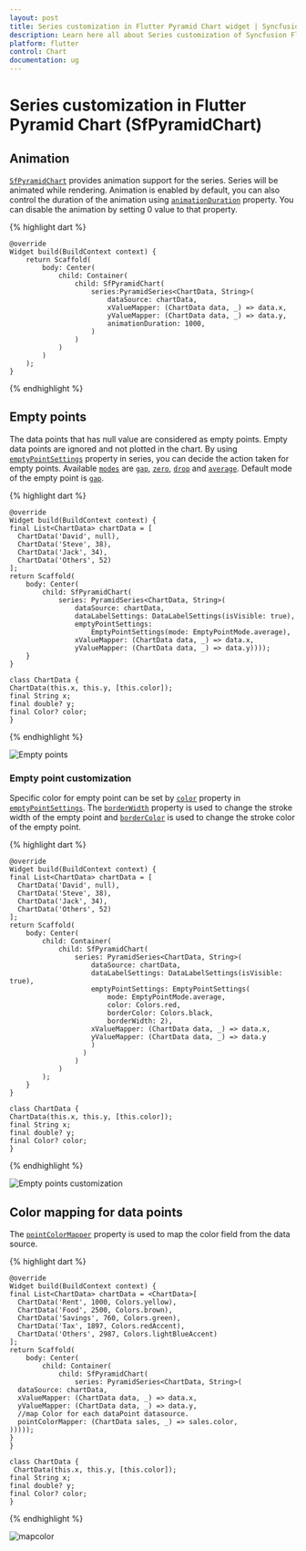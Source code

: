 ```yaml
---
layout: post
title: Series customization in Flutter Pyramid Chart widget | Syncfusion 
description: Learn here all about Series customization of Syncfusion Flutter Pyramid Chart (SfPyramidChart) widget and more.
platform: flutter
control: Chart
documentation: ug
---
```


# Series customization in Flutter Pyramid Chart (SfPyramidChart)

## Animation

[`SfPyramidChart`](https://pub.dev/documentation/syncfusion_flutter_charts/latest/charts/SfPyramidChart-class.html) provides animation support for the series. Series will be animated while rendering. Animation is enabled by default, you can also control the duration of the animation using [`animationDuration`](https://pub.dev/documentation/syncfusion_flutter_charts/latest/charts/PyramidSeries/animationDuration.html) property. You can disable the animation by setting 0 value to that property.

{% highlight dart %} 

    @override
    Widget build(BuildContext context) {
        return Scaffold(
            body: Center(
                child: Container(
                    child: SfPyramidChart(
                        series:PyramidSeries<ChartData, String>(
                            dataSource: chartData,
                            xValueMapper: (ChartData data, _) => data.x,
                            yValueMapper: (ChartData data, _) => data.y,
                            animationDuration: 1000,
                        )
                    )
                )
            )
        );
    }

{% endhighlight %}

## Empty points

The data points that has null value are considered as empty points. Empty data points are ignored and not plotted in the chart. By using [`emptyPointSettings`](https://pub.dev/documentation/syncfusion_flutter_charts/latest/charts/PyramidSeries/emptyPointSettings.html) property in series, you can decide the action taken for empty points. Available [`modes`](https://pub.dev/documentation/syncfusion_flutter_charts/latest/charts/EmptyPointMode-class.html) are [`gap`](https://pub.dev/documentation/syncfusion_flutter_charts/latest/charts/EmptyPointMode-class.html), [`zero`](https://pub.dev/documentation/syncfusion_flutter_charts/latest/charts/EmptyPointMode-class.html), [`drop`](https://pub.dev/documentation/syncfusion_flutter_charts/latest/charts/EmptyPointMode-class.html) and [`average`](https://pub.dev/documentation/syncfusion_flutter_charts/latest/charts/EmptyPointMode-class.html). Default mode of the empty point is [`gap`](https://pub.dev/documentation/syncfusion_flutter_charts/latest/charts/EmptyPointMode-class.html).

{% highlight dart %} 

    @override
    Widget build(BuildContext context) {
    final List<ChartData> chartData = [
      ChartData('David', null),
      ChartData('Steve', 38),
      ChartData('Jack', 34),
      ChartData('Others', 52)
    ];
    return Scaffold(
        body: Center(
            child: SfPyramidChart(
                series: PyramidSeries<ChartData, String>(
                    dataSource: chartData,
                    dataLabelSettings: DataLabelSettings(isVisible: true),
                    emptyPointSettings:
                        EmptyPointSettings(mode: EmptyPointMode.average),
                    xValueMapper: (ChartData data, _) => data.x,
                    yValueMapper: (ChartData data, _) => data.y))));
        }
    }

    class ChartData {
    ChartData(this.x, this.y, [this.color]);
    final String x;
    final double? y;
    final Color? color;
    }

{% endhighlight %}

![Empty points](images/Pyramid-customization/emptyPoints.png)

### Empty point customization

Specific color for empty point can be set by [`color`](https://pub.dev/documentation/syncfusion_flutter_charts/latest/charts/EmptyPointSettings/color.html) property in [`emptyPointSettings`](https://pub.dev/documentation/syncfusion_flutter_charts/latest/charts/PyramidSeries/emptyPointSettings.html). The [`borderWidth`](https://pub.dev/documentation/syncfusion_flutter_charts/latest/charts/EmptyPointSettings/borderWidth.html) property is used to change the stroke width of the empty point and [`borderColor`](https://pub.dev/documentation/syncfusion_flutter_charts/latest/charts/EmptyPointSettings/borderColor.html) is used to change the stroke color of the empty point.

{% highlight dart %} 

    @override
    Widget build(BuildContext context) {
    final List<ChartData> chartData = [
      ChartData('David', null),
      ChartData('Steve', 38),
      ChartData('Jack', 34),
      ChartData('Others', 52)
    ];
    return Scaffold(
        body: Center(
            child: Container(
                child: SfPyramidChart(
                    series: PyramidSeries<ChartData, String>(
                        dataSource: chartData,
                        dataLabelSettings: DataLabelSettings(isVisible: true),
                        emptyPointSettings: EmptyPointSettings(
                            mode: EmptyPointMode.average,
                            color: Colors.red,
                            borderColor: Colors.black,
                            borderWidth: 2),
                        xValueMapper: (ChartData data, _) => data.x,
                        yValueMapper: (ChartData data, _) => data.y
                        )
                      )
                    )
                )
            );
        }
    }

    class ChartData {
    ChartData(this.x, this.y, [this.color]);
    final String x;
    final double? y;
    final Color? color;
    }

{% endhighlight %}

![Empty points customization](images/Pyramid-customization/emptyPointcustomization.png)

## Color mapping for data points   

The [`pointColorMapper`](https://pub.dev/documentation/syncfusion_flutter_charts/latest/charts/PyramidSeries/pointColorMapper.html) property is used to map the color field from the data source. 

{% highlight dart %} 

    @override
    Widget build(BuildContext context) {
    final List<ChartData> chartData = <ChartData>[
      ChartData('Rent', 1000, Colors.yellow),
      ChartData('Food', 2500, Colors.brown),
      ChartData('Savings', 760, Colors.green),
      ChartData('Tax', 1897, Colors.redAccent),
      ChartData('Others', 2987, Colors.lightBlueAccent)
    ];
    return Scaffold(
        body: Center(
            child: Container(
                child: SfPyramidChart(
                    series: PyramidSeries<ChartData, String>(
      dataSource: chartData,
      xValueMapper: (ChartData data, _) => data.x,
      yValueMapper: (ChartData data, _) => data.y,
      //map Color for each dataPoint datasource.
      pointColorMapper: (ChartData sales, _) => sales.color,
    )))));
    }
    }

    class ChartData {
     ChartData(this.x, this.y, [this.color]);
    final String x;
    final double? y;
    final Color? color;
    }

{% endhighlight %}

![mapcolor](images/Pyramid-customization/color-mapping.png)

